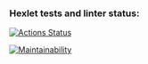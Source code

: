 ### Hexlet tests and linter status:
[![Actions Status](https://github.com/Shpilko/php-project-lvl1/workflows/hexlet-check/badge.svg)](https://github.com/Shpilko/php-project-lvl1/actions)

[![Maintainability](https://api.codeclimate.com/v1/badges/107916634fa8933baeda/maintainability)](https://codeclimate.com/github/Shpilko/php-project-lvl1/maintainability)